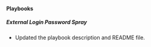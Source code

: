 
#### Playbooks

##### External Login Password Spray

- Updated the playbook description and README file.
